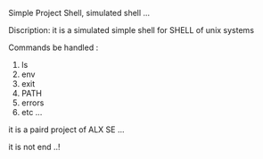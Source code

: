 Simple Project Shell, simulated shell ...

Discription:
it is a simulated simple shell for SHELL of unix systems

Commands be handled :
1. ls
2. env
3. exit
4. PATH
5. errors
6. etc ...

it is a paird project of ALX SE ...

it is not end ..!
